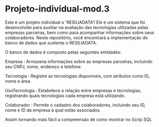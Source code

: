 # Projeto-individual-mod.3
Este é um  projeto individual o 'RESILIADATA'!
Ele  é um sistema que foi desenvolvido para auxiliar na avaliação das tecnologias utilizadas pelas empresas parceiras, 
bem como para acompanhar informações sobre seus colaboradores. Neste repositório, você encontrará a implementação do banco de dados que sustenta o RESILIADATA.

O banco de dados é composto pelas seguintes entidades:

Empresa : Armazena informações sobre as empresas parceiras, incluindo seu CNPJ, nome, endereço e telefone.

Tecnologia : Registre as tecnologias disponíveis, com atributos como ID, nome e área.

UsoTecnologia : Estabelece a relação entre empresas e tecnologias, registrando quais tecnologias cada empresa está utilizando.

Colaborador : Permite o cadastro dos colaboradores, incluindo seu ID, nome e ID da empresa à qual estão associados.

Assim tornando mais fácil a compreensão de como montrar no Scrip SQL 
